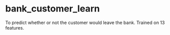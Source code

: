# bank_customer_learn
To predict whether or not the customer would leave the bank. Trained on 13 features.
